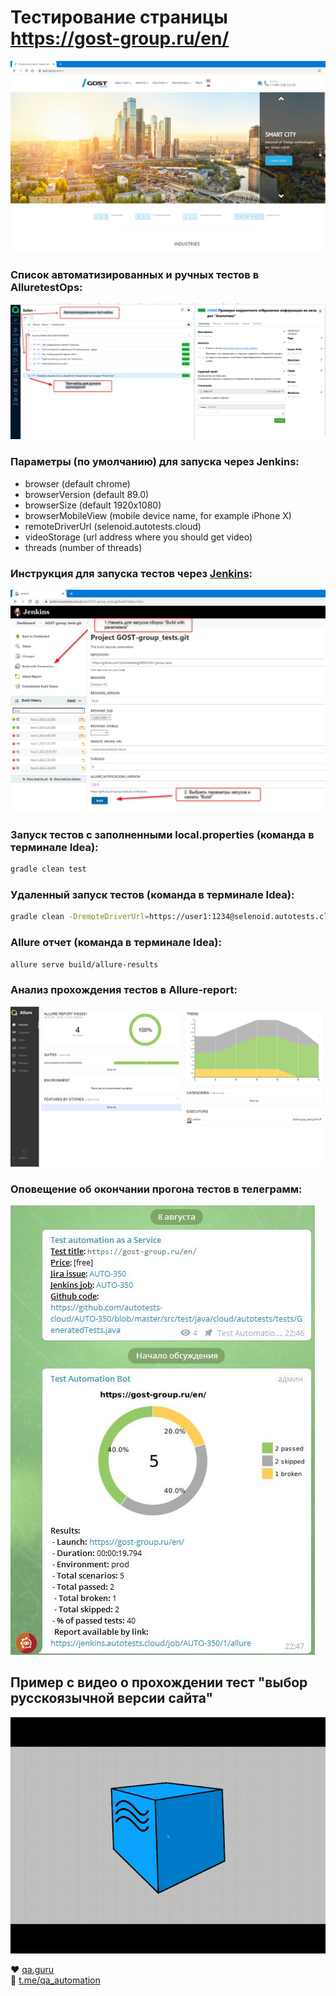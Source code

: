 # Тестирование страницы https://gost-group.ru/en/
<img src = "https://github.com/Suburbanknight89/GOST-group_tests/blob/master/src/test/resources/img/Main%20page.png">


### Список автоматизированных и ручных тестов в AlluretestOps:
<img src = "https://github.com/Suburbanknight89/GOST-group_tests/blob/master/src/test/resources/img/testOpstests.png">

### Параметры (по умолчанию) для запуска через Jenkins:

* browser (default chrome)
* browserVersion (default 89.0)
* browserSize (default 1920x1080)
* browserMobileView (mobile device name, for example iPhone X)
* remoteDriverUrl (selenoid.autotests.cloud)
* videoStorage (url address where you should get video)
* threads (number of threads)

### Инструкция для запуска тестов через [Jenkins](https://jenkins.autotests.cloud/job/GOST-group_tests.git/):

  <img src = "https://github.com/Suburbanknight89/GOST-group_tests/blob/master/src/test/resources/img/jenkins_sborka.png">


### Запуск тестов с заполненными local.properties (команда в терминале Idea):
```bash
gradle clean test
```

### Удаленный запуск тестов (команда в терминале Idea):
```bash
gradle clean -DremoteDriverUrl=https://user1:1234@selenoid.autotests.cloud/wd/hub/ -DvideoStorage=https://selenoid.autotests.cloud/video/ -Dthreads=1 test
```

### Allure отчет (команда в терминале Idea):
```bash
allure serve build/allure-results
```
### Анализ прохождения тестов в Allure-report:
<img src = "https://github.com/Suburbanknight89/GOST-group_tests/blob/master/src/test/resources/img/allureseults.png">

### Оповещение об окончании прогона тестов в телеграмм:
<img src = "https://github.com/Suburbanknight89/GOST-group_tests/blob/master/src/test/resources/img/telegram.JPG">

## Пример с видео о прохождении тест "выбор русскоязычной версии сайта"
<img src = "https://github.com/Suburbanknight89/GOST-group_tests/blob/master/src/test/resources/img/1d16f720288d2729.gif">

:heart: <a target="_blank" href="https://qa.guru">qa.guru</a><br/>
:blue_heart: <a target="_blank" href="https://t.me/qa_automation">t.me/qa_automation</a>



